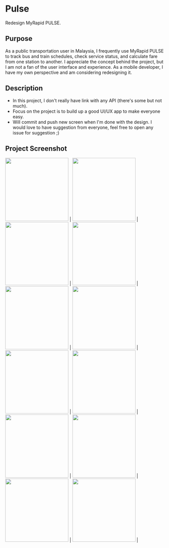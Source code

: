 # Pulse

Redesign MyRapid PULSE.

## Purpose

As a public transportation user in Malaysia, I frequently use MyRapid PULSE to track bus and train schedules, check service status, and calculate fare from one station to another. I appreciate the concept behind the project, but I am not a fan of the user interface and experience. As a mobile developer, I have my own perspective and am considering redesigning it.

## Description

- In this project, I don't really have link with any API (there's some but not much). 
- Focus on the project is to build up a good UI/UX app to make everyone easy.
- Will commit and push new screen when I'm done with the design.
I would love to have suggestion from everyone, feel free to open any issue for suggestion ;)

## Project Screenshot


<img src="https://user-images.githubusercontent.com/56577250/216329374-29e2be50-d41a-4de8-9946-3fcedfeb60f0.png" width="200"/> |
<img src="https://user-images.githubusercontent.com/56577250/216329382-1bb487b5-1bec-44d4-82ba-46be20edab98.png" width="200"/> |
<img src="https://user-images.githubusercontent.com/56577250/216329384-18c5cfff-c718-4347-bf0c-e777b8885f22.png" width="200"/> |
<img src="https://user-images.githubusercontent.com/56577250/216329276-62405726-f536-4dfc-81a4-255b7ab8f0ab.png" width="200"/> |
<img src="https://user-images.githubusercontent.com/56577250/216329318-6ab33dc5-06ba-435e-af4f-417ba6b501bc.png" width="200"/> |
<img src="https://user-images.githubusercontent.com/56577250/216329331-4fc4d9de-96ed-4492-baba-517c964cf97d.png" width="200"/> |
<img src="https://user-images.githubusercontent.com/56577250/216329339-ef725eda-7529-4ac2-bb1d-0986fc37d0d3.png" width="200"/> |
<img src="https://user-images.githubusercontent.com/56577250/216329342-c60ebaa3-6dc0-4b70-838e-7abac57cf839.png" width="200"/> |
<img src="https://user-images.githubusercontent.com/56577250/216329349-a028870d-22ac-4f0c-a9d7-637c6e4146f6.png" width="200"/> |
<img src="https://user-images.githubusercontent.com/56577250/216329357-b09d40c5-6975-46ad-a1ee-e19535c07090.png" width="200"/> |
<img src="https://user-images.githubusercontent.com/56577250/216329366-fa70ca34-4f9f-44ba-bf12-33f94847ac2f.png" width="200"/> |
<img src="https://user-images.githubusercontent.com/56577250/216329371-f088c98d-6913-4a26-952b-147e015e631a.png" width="200"/> |